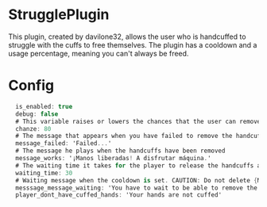 # StrugglePlugin
This plugin, created by davilone32, allows the user who is handcuffed to struggle with the cuffs to free themselves. The plugin has a cooldown and a usage percentage, meaning you can't always be freed.


# Config
```CS
  is_enabled: true
  debug: false
  # This variable raises or lowers the chances that the user can remove the handcuffs.
  chanze: 80
  # The message that appears when you have failed to remove the handcuffs
  message_failed: 'Failed...'
  # The message he plays when the handcuffs have been removed
  message_works: '¡Manos liberadas! A disfrutar máquina.'
  # The waiting time it takes for the player to release the handcuffs again
  waiting_time: 30
  # Waiting message when the cooldown is set. CAUTION: Do not delete {Main.Instance.Config.WaitingTime} to set the waiting seconds
  messsage_message_waiting: 'You have to wait to be able to remove the handcuffs'
  player_dont_have_cuffed_hands: 'Your hands are not cuffed'
```

